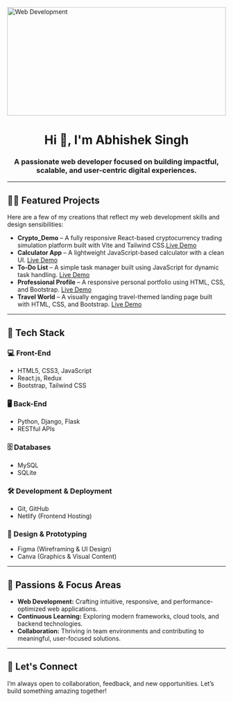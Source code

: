 <img src="https://b1463816.smushcdn.com/1463816/wp-content/uploads/2015/04/banner-web-development.png?lossy=2&strip=1&webp=1" alt="Web Development" width="100%" height="250px"/>

<h1 align="center">Hi 👋, I'm Abhishek Singh</h1>
<h3 align="center">A passionate web developer focused on building impactful, scalable, and user-centric digital experiences.</h3>

---

## 👨‍💻 Featured Projects

Here are a few of my creations that reflect my web development skills and design sensibilities:

- **Crypto_Demo** – A fully responsive React-based cryptocurrency trading simulation platform built with Vite and Tailwind CSS.[Live Demo](https://abhishek-cryptodemo.netlify.app/) 
- **Calculator App** – A lightweight JavaScript-based calculator with a clean UI. [Live Demo](https://abhisheksingh-77.github.io/Calculator-App/)  
- **To-Do List** – A simple task manager built using JavaScript for dynamic task handling. [Live Demo](https://abhisheksingh-77.github.io/TO-DO-List/)  
- **Professional Profile** – A responsive personal portfolio using HTML, CSS, and Bootstrap. [Live Demo](https://abhisheksingh-77.github.io/Professional-Profile/)  
- **Travel World** – A visually engaging travel-themed landing page built with HTML, CSS, and Bootstrap. [Live Demo](https://abhisheksingh-77.github.io/Travel-World/)

---

## 🧰 Tech Stack

### 💻 Front-End
- HTML5, CSS3, JavaScript  
- React.js, Redux  
- Bootstrap, Tailwind CSS

### 🖥️ Back-End
- Python, Django, Flask  
- RESTful APIs

### 🗄️ Databases
- MySQL
- SQLite

### 🛠️ Development & Deployment
- Git, GitHub  
- Netlify (Frontend Hosting)

### 🎨 Design & Prototyping
- Figma (Wireframing & UI Design)  
- Canva (Graphics & Visual Content)

---

## 🎯 Passions & Focus Areas

- **Web Development:** Crafting intuitive, responsive, and performance-optimized web applications.  
- **Continuous Learning:** Exploring modern frameworks, cloud tools, and backend technologies. 
- **Collaboration:** Thriving in team environments and contributing to meaningful, user-focused solutions.

---

## 🤝 Let's Connect

I’m always open to collaboration, feedback, and new opportunities. Let’s build something amazing together!
